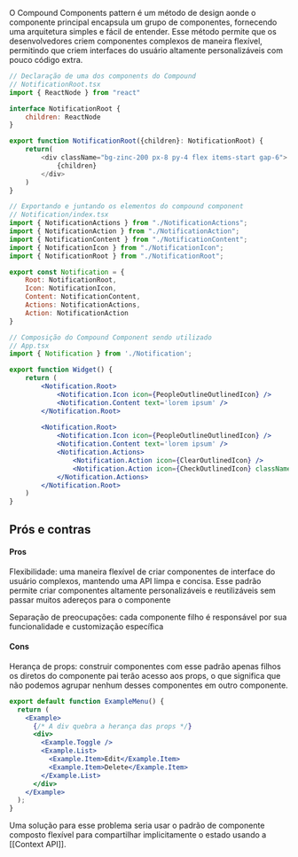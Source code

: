 O Compound Components pattern é um método de design aonde o componente principal encapsula um grupo de componentes, fornecendo uma arquitetura simples e fácil de entender. Esse método permite que os desenvolvedores criem componentes complexos de maneira flexível, permitindo que criem interfaces do usuário altamente personalizáveis ​​com pouco código extra.

```jsx
// Declaração de uma dos components do Compound 
// NotificationRoot.tsx
import { ReactNode } from "react"

interface NotificationRoot {
    children: ReactNode
}

export function NotificationRoot({children}: NotificationRoot) {
    return(
        <div className="bg-zinc-200 px-8 py-4 flex items-start gap-6">
            {children}
        </div>
    )
}
```

```jsx
// Exportando e juntando os elementos do compound component
// Notification/index.tsx
import { NotificationActions } from "./NotificationActions";
import { NotificationAction } from "./NotificationAction";
import { NotificationContent } from "./NotificationContent";
import { NotificationIcon } from "./NotificationIcon";
import { NotificationRoot } from "./NotificationRoot";

export const Notification = {
    Root: NotificationRoot,
    Icon: NotificationIcon,
    Content: NotificationContent,
    Actions: NotificationActions,
    Action: NotificationAction
}
```

```jsx
// Composição do Compound Component sendo utilizado
// App.tsx
import { Notification } from './Notification';

export function Widget() {
    return (
		<Notification.Root>
			<Notification.Icon icon={PeopleOutlineOutlinedIcon} />
			<Notification.Content text='lorem ipsum' />
		</Notification.Root>
		
		<Notification.Root>
			<Notification.Icon icon={PeopleOutlineOutlinedIcon} />
			<Notification.Content text='lorem ipsum' />
			<Notification.Actions>
				<Notification.Action icon={ClearOutlinedIcon} />
				<Notification.Action icon={CheckOutlinedIcon} className='bg-black'/>
			</Notification.Actions>
		</Notification.Root> 
	)
}
```

## Prós e contras

#### Pros 

Flexibilidade: uma maneira flexível de criar componentes de interface do usuário complexos, mantendo uma API limpa e concisa. Esse padrão permite criar componentes altamente personalizáveis ​​e reutilizáveis ​​sem passar muitos adereços para o componente

Separação de preocupações: cada componente filho é responsável por sua funcionalidade e customização específica

#### Cons 

Herança de props: construir componentes com esse padrão apenas filhos os diretos do componente pai terão acesso aos props, o que significa que não podemos agrupar nenhum desses componentes em outro componente.


```jsx
export default function ExampleMenu() {
  return (
    <Example>
      {/* A div quebra a herança das props */}
      <div>
        <Example.Toggle />
        <Example.List>
          <Example.Item>Edit</Example.Item>
          <Example.Item>Delete</Example.Item>
        </Example.List>
      </div>
    </Example>
  );
}
```

Uma solução para esse problema seria usar o padrão de componente composto flexível para compartilhar implicitamente o estado usando a [[Context API]].